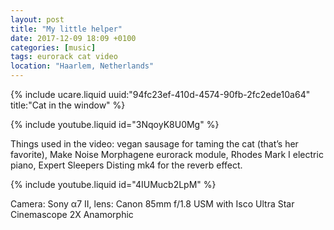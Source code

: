 ```yaml
---
layout: post
title: "My little helper"
date: 2017-12-09 18:09 +0100
categories: [music]
tags: eurorack cat video
location: "Haarlem, Netherlands"
---
```


{% include ucare.liquid uuid:"94fc23ef-410d-4574-90fb-2fc2ede10a64" title:"Cat in the window" %}

{% include youtube.liquid id="3NqoyK8U0Mg" %}

Things used in the video: vegan sausage for taming the cat (that’s her favorite), Make Noise Morphagene eurorack module, Rhodes Mark I electric piano, Expert Sleepers Disting mk4 for the reverb effect.

{% include youtube.liquid id="4IUMucb2LpM" %}

Camera: Sony α7 II, lens: Canon 85mm f/1.8 USM with Isco Ultra Star Cinemascope 2X Anamorphic